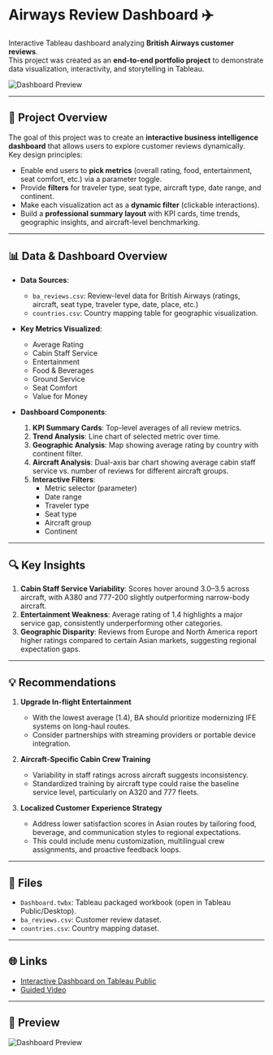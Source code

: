 # Airways Review Dashboard ✈️

Interactive Tableau dashboard analyzing **British Airways customer reviews**.  
This project was created as an **end-to-end portfolio project** to demonstrate data visualization, interactivity, and storytelling in Tableau.


![Dashboard Preview](images/dashboard.png)

---

## 📌 Project Overview
The goal of this project was to create an **interactive business intelligence dashboard** that allows users to explore customer reviews dynamically.  
Key design principles:
- Enable end users to **pick metrics** (overall rating, food, entertainment, seat comfort, etc.) via a parameter toggle.
- Provide **filters** for traveler type, seat type, aircraft type, date range, and continent.
- Make each visualization act as a **dynamic filter** (clickable interactions).
- Build a **professional summary layout** with KPI cards, time trends, geographic insights, and aircraft-level benchmarking.

---

## 📊 Data & Dashboard Overview
- **Data Sources**:  
  - `ba_reviews.csv`: Review-level data for British Airways (ratings, aircraft, seat type, traveler type, date, place, etc.)  
  - `countries.csv`: Country mapping table for geographic visualization.  

- **Key Metrics Visualized**:
  - Average Rating  
  - Cabin Staff Service  
  - Entertainment  
  - Food & Beverages  
  - Ground Service  
  - Seat Comfort  
  - Value for Money  

- **Dashboard Components**:
  1. **KPI Summary Cards**: Top-level averages of all review metrics.  
  2. **Trend Analysis**: Line chart of selected metric over time.  
  3. **Geographic Analysis**: Map showing average rating by country with continent filter.  
  4. **Aircraft Analysis**: Dual-axis bar chart showing average cabin staff service vs. number of reviews for different aircraft groups.  
  5. **Interactive Filters**:  
     - Metric selector (parameter)  
     - Date range  
     - Traveler type  
     - Seat type  
     - Aircraft group  
     - Continent  

---

## 🔍 Key Insights
1. **Cabin Staff Service Variability**: Scores hover around 3.0–3.5 across aircraft, with A380 and 777-200 slightly outperforming narrow-body aircraft.  
2. **Entertainment Weakness**: Average rating of 1.4 highlights a major service gap, consistently underperforming other categories.  
3. **Geographic Disparity**: Reviews from Europe and North America report higher ratings compared to certain Asian markets, suggesting regional expectation gaps.  

---

## 💡 Recommendations
1. **Upgrade In-flight Entertainment**  
   - With the lowest average (1.4), BA should prioritize modernizing IFE systems on long-haul routes.  
   - Consider partnerships with streaming providers or portable device integration.

2. **Aircraft-Specific Cabin Crew Training**  
   - Variability in staff ratings across aircraft suggests inconsistency.  
   - Standardized training by aircraft type could raise the baseline service level, particularly on A320 and 777 fleets.

3. **Localized Customer Experience Strategy**  
   - Address lower satisfaction scores in Asian routes by tailoring food, beverage, and communication styles to regional expectations.  
   - This could include menu customization, multilingual crew assignments, and proactive feedback loops.

---

## 📂 Files
- `Dashboard.twbx`: Tableau packaged workbook (open in Tableau Public/Desktop).  
- `ba_reviews.csv`: Customer review dataset.  
- `countries.csv`: Country mapping dataset.  

---

## 🌐 Links
- [Interactive Dashboard on Tableau Public]([YOUR_TABLEAU_PUBLIC_LINK_HERE](https://public.tableau.com/app/profile/haneul.kim8784/viz/AirwayReviewDashboard/Dashboard1))  
- [Guided Video](https://youtu.be/KlAKAarfLRQ?si=356kAhbicycHIf6T)

---

## 📸 Preview
![Dashboard Preview](images/dashboard.png)
